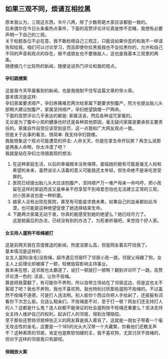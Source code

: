 ## 如果三观不同，烦请互相拉黑
原本我认为，三观这东西，半斤八两，除了少数奇葩大家应该都挺一致的。  
后来偶尔在今日头条看热点事件，下面的高赞评论评论真是惨不忍睹，我想有必要声明一下自己的三观。  
关于标题各位不必在意，我不敢标榜自己三观正，只能说如果你歪的和我不一样请告知给我，咱们可以讨论学习，而且即使你拉黑我我也不会拉黑你的，允许和自己不同的声音和观点的存在，做不成朋友也不要做敌人，这也是我基本三观里的两条。  
随便摘几个比较热的新闻，随便说说热门评论和我的观点。  
#### 孕妇跳楼案
这是我今天早晨看到的新闻，也是我按耐不住写这篇文章的导火索。  
基本情况是这样:  
孕妇家属要求顺产，孕妇疼痛难忍两次给家属下跪要求刨腹产，院方也提出胎儿头部稍大建议刨腹产，家属坚持顺产，孕妇绝望跳楼一尸两命。  
下面的高赞评论几乎表达的都是: 家属活该，然后各种诅咒家属的。  
无论是为了腹中小孩的健康也好还是各种其他原因，毫无疑问家属是要承担主要责任的。家属自作自受应该受到惩罚，这一点我和广大网友观点一致。  
但是关于此事的看法，很简单: 我支持孕妇跳楼。  
我能想象这个观点可能遭受的抨击: 人命关天，你是在拿生命开玩笑？再怎么说那是两条人命啊，你太冷漠了吧？  
我就是站在孕妇立场很直观的想法:
1. 在这种家庭生活，以后的幸福根本没有保障，面临她的极有可能是毫无人权和希望的未来，虽然谈论人活着的意义可能我还太年轻，但生命绝不是来吃苦受罪的。  
2. 医院已经提出胎儿头大应该刨腹产，坚持顺产万一难产母亲一命呜呼，把小孩留在这样的家庭而且又是单亲不但享受不到母爱恐怕也无法建立正常的三观，对小孩来说也是一种折磨。  
3. 娘家人没有出现在医院，甚至有可能是求救未果，如果自己的血亲都如此冷漠，也可能是这种绝望促使了她选择结束生命。  
4. 下跪两次家属无动于衷，你真的能感受到她的绝望么？她已经尽力了。  
这是她最后的办法，已经没有别的办法了，为死者祈福吧，来世找个好人家。  
#### 女主持人遛狗不栓绳被打
这是前两天我在百度推送的新闻，热度没那么高，但是网友着实吓找我了。  
基本情况是这样的:  
女主人遛狗(金毛)没拴绳，超市遇见邻居吓了邻居小孩一跳，邻居父母踢了狗，女主人上前理论却被揍了一顿，轻微毁容影响主持事业。  
我本来在想，这邻居也太霸道了，说打一顿就打一顿啊？翻到评论吓了一跳，高赞评论清一色的: 活该，让你不拴绳。  
算是把我雷翻了，有可能你不养狗，所以自带立场站在了邻居这边，但是这也太不客观了吧？我也不养狗，我也不喜欢狗，我也特别讨厌那些遛狗不拴绳的。不过虽然不拴绳不道德，可是打人违法啊。别人偷你个西瓜你把人手给剁了，还振振有词看你下次怎么偷。合适么相亲们，不拴绳是不对，至于打一顿？网友们还支持打人的人？这都是什么鬼？连人权都不能保证的社会遛狗拴不栓绳还重要么？坚决支持女主持人维护自己的权利，起诉打人的邻居，得到合理赔偿。  
至于那些还赞扬邻居伸张正义的网友算是病入膏肓了，这就是一弱女子带着一个毫无攻击性的金毛，这要是一个185的光头大汉带一个大藏獒，你看他们还敢支声不？这种素质的邻居，肯定也是欺软怕硬的主，我不喜欢狗，尤其讨厌不拴绳的，但对于这样的邻居我只有鄙视。  
#### 保姆放火案

